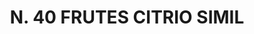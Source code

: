 ---
title: "N. 40 FRUTES CITRIO SIMIL"
plant-name: "N. 40"
plant-number: "040"
plant-xml: "/assets/xml/plant040.xml"
plant-img1: "/assets/img/plant040_verso.jpg"
plant-img2: "/assets/img/plant040.jpg"
plant-title: "N. 40 FRUTES CITRIO SIMIL"
plant-taxon-link: ""
plant-taxon-link: ""
layout: single-xml
---
